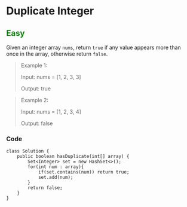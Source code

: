 # Duplicate Integer

<h2 style="color: green">Easy</h2>

Given an integer array `nums`, return `true` if any value appears more than once in the array, otherwise return `false`.

> Example 1:
> 
> Input: nums = [1, 2, 3, 3]
>
> Output: true

>Example 2:
>
>Input: nums = [1, 2, 3, 4]
>
>Output: false

### Code

```
class Solution {
    public boolean hasDuplicate(int[] array) {
        Set<Integer> set = new HashSet<>();
        for(int num : array){
            if(set.contains(num)) return true;
            set.add(num);
        }
        return false;
    }
}
```